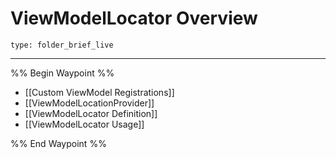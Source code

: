 # ViewModelLocator Overview
 
```ccard
type: folder_brief_live
```
 
---

%% Begin Waypoint %%
- [[Custom ViewModel Registrations]]
- [[ViewModelLocationProvider]]
- [[ViewModelLocator Definition]]
- [[ViewModelLocator Usage]]

%% End Waypoint %%